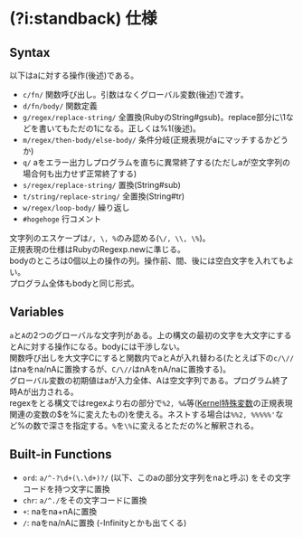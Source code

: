 # (?i:standback) 仕様

## Syntax
以下はaに対する操作(後述)である。

* `c/fn/` 関数呼び出し。引数はなくグローバル変数(後述)で渡す。
* `d/fn/body/` 関数定義
* `g/regex/replace-string/` 全置換(RubyのString#gsub)。replace部分に\1などを書いてもただの1になる。正しくは%1(後述)。
* `m/regex/then-body/else-body/` 条件分岐(正規表現がaにマッチするかどうか)
* `q/` aをエラー出力しプログラムを直ちに異常終了する(ただしaが空文字列の場合何も出力せず正常終了する)
* `s/regex/replace-string/` 置換(String#sub)
* `t/string/replace-string/` 全置換(String#tr)
* `w/regex/loop-body/` 繰り返し
* `#hogehoge` 行コメント

文字列のエスケープは`/, \, %`のみ認める(`\/, \\, \%`)。<br/>
正規表現の仕様はRubyのRegexp.newに準じる。<br/>
bodyのところは0個以上の操作の列。操作前、間、後には空白文字を入れてもよい。<br/>
プログラム全体もbodyと同じ形式。

## Variables
`a`と`A`の2つのグローバルな文字列がある。上の構文の最初の文字を大文字にするとAに対する操作になる。bodyには干渉しない。<br/>
関数呼び出しを大文字Cにすると関数内でaとAが入れ替わる(たとえば下の`c/\//`はnaをna/nAに置換するが、`C/\//`はnAをnA/naに置換する)。<br/>
グローバル変数の初期値はaが入力全体、Aは空文字列である。プログラム終了時Aが出力される。<br/>
regexをとる構文ではregexより右の部分で`%2, %&`等([Kernel特殊変数](https://docs.ruby-lang.org/ja/latest/class/Kernel.html)の正規表現関連の変数の$を%に変えたもの)を使える。ネストする場合は`%%2, %%%%%'`など%の数で深さを指定する。`%`を`\%`に変えるとただの%と解釈される。

## Built-in Functions
* `ord`: `a/^-?\d+(\.\d+)?/` (以下、このaの部分文字列をnaと呼ぶ) をその文字コードを持つ文字に置換
* `chr`: `a/^./`をその文字コードに置換
* `+`: naをna+nAに置換
* `/`: naをna/nAに置換 (-Infinityとかも出てくる)
